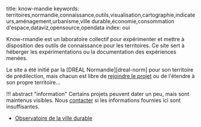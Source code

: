 title: know-mandie
keywords: territoires,normandie,connaissance,outils,visualisation,cartographie,indicateurs,aménagement,urbanisme,ville durable,économie,consommation d'espace,dataviz,opensource,opendata
index: oui

Know-rmandie est un laboratoire collectif pour expérimenter et mettre à disposition des outils de connaissance pour les territoires. Ce site sert à héberger les expérimentations ou la documentation des expériences menées.

Le site a été initié par la [DREAL Normandie][dreal-norm] pour son territoire de prédilection, mais chacun est libre de [rejoindre le projet](a_propos/partenaires.md) ou de l'étendre à son propre territoire...

!!! abstract "information"
    Certains projets peuvent dater un peu, mais sont maintenus visibles. Nous [contacter](a_propos/contribuer.md) si les informations fournies ici sont insuffisantes.

* [Observatoire de la ville durable](./ville-durable/)
